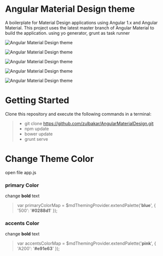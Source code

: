 # Angular Material Design theme
A boilerplate for Material Design applications using Angular 1.x and Angular Material. This project uses the latest master branch of Angular Material to build the application. using yo generator, grunt as task runner

![Angular Material Design theme](https://zulbakar.github.io/AngularMaterialDesign/images/dashboard.jpg)

![Angular Material Design theme](https://zulbakar.github.io/AngularMaterialDesign/images/editprofile.jpg)

![Angular Material Design theme](https://zulbakar.github.io/AngularMaterialDesign/images/form.jpg)

![Angular Material Design theme](https://zulbakar.github.io/AngularMaterialDesign/images/form.jpg)

![Angular Material Design theme](https://zulbakar.github.io/AngularMaterialDesign/images/register.jpg)

# Getting Started
Clone this repository and execute the following commands in a terminal:

> * git clone https://github.com/zulbakar/AngularMaterialDesign.git
> * npm update
> * bower update
> * grunt serve

# Change Theme Color
open file app.js

### primary Color
change **bold** text
> var primaryColorMap = $mdThemingProvider.extendPalette('**blue**', {
>       '500': '**#0288d1**'
>     });


### accents Color
change **bold** text 
> var accentsColorMap = $mdThemingProvider.extendPalette('**pink**', {
>       'A200': '**#e91e63**'
>     });


